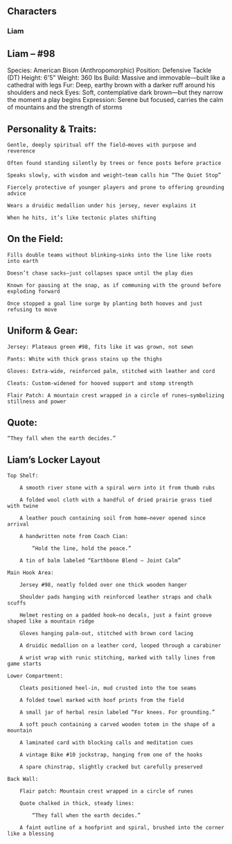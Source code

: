 ## **Characters**

### **Liam**
## Liam – #98

Species: American Bison (Anthropomorphic)
Position: Defensive Tackle (DT)
Height: 6'5"
Weight: 360 lbs
Build: Massive and immovable—built like a cathedral with legs
Fur: Deep, earthy brown with a darker ruff around his shoulders and neck
Eyes: Soft, contemplative dark brown—but they narrow the moment a play begins
Expression: Serene but focused, carries the calm of mountains and the strength of storms
## Personality & Traits:

    Gentle, deeply spiritual off the field—moves with purpose and reverence

    Often found standing silently by trees or fence posts before practice

    Speaks slowly, with wisdom and weight—team calls him “The Quiet Stop”

    Fiercely protective of younger players and prone to offering grounding advice

    Wears a druidic medallion under his jersey, never explains it

    When he hits, it’s like tectonic plates shifting

## On the Field:

    Fills double teams without blinking—sinks into the line like roots into earth

    Doesn’t chase sacks—just collapses space until the play dies

    Known for pausing at the snap, as if communing with the ground before exploding forward

    Once stopped a goal line surge by planting both hooves and just refusing to move

## Uniform & Gear:

    Jersey: Plateaus green #98, fits like it was grown, not sewn

    Pants: White with thick grass stains up the thighs

    Gloves: Extra-wide, reinforced palm, stitched with leather and cord

    Cleats: Custom-widened for hooved support and stomp strength

    Flair Patch: A mountain crest wrapped in a circle of runes—symbolizing stillness and power

## Quote:

    “They fall when the earth decides.”

## Liam’s Locker Layout

    Top Shelf:

        A smooth river stone with a spiral worn into it from thumb rubs

        A folded wool cloth with a handful of dried prairie grass tied with twine

        A leather pouch containing soil from home—never opened since arrival

        A handwritten note from Coach Cian:

            “Hold the line, hold the peace.”

        A tin of balm labeled “Earthbone Blend – Joint Calm”

    Main Hook Area:

        Jersey #98, neatly folded over one thick wooden hanger

        Shoulder pads hanging with reinforced leather straps and chalk scuffs

        Helmet resting on a padded hook—no decals, just a faint groove shaped like a mountain ridge

        Gloves hanging palm-out, stitched with brown cord lacing

        A druidic medallion on a leather cord, looped through a carabiner

        A wrist wrap with runic stitching, marked with tally lines from game starts

    Lower Compartment:

        Cleats positioned heel-in, mud crusted into the toe seams

        A folded towel marked with hoof prints from the field

        A small jar of herbal resin labeled “For knees. For grounding.”

        A soft pouch containing a carved wooden totem in the shape of a mountain

        A laminated card with blocking calls and meditation cues

        A vintage Bike #10 jockstrap, hanging from one of the hooks

        A spare chinstrap, slightly cracked but carefully preserved

    Back Wall:

        Flair patch: Mountain crest wrapped in a circle of runes

        Quote chalked in thick, steady lines:

            “They fall when the earth decides.”

        A faint outline of a hoofprint and spiral, brushed into the corner like a blessing
